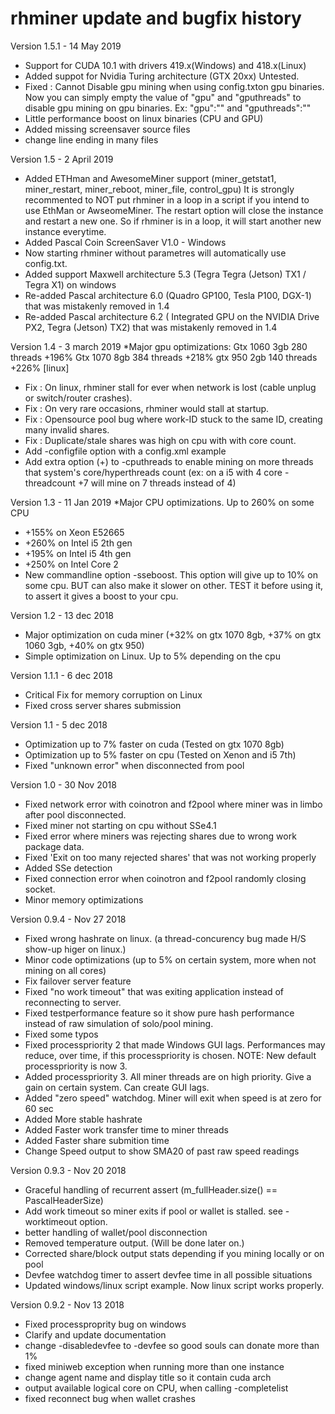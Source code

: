 # rhminer update and bugfix history

Version 1.5.1 - 14 May 2019
* Support for CUDA 10.1 with drivers 419.x(Windows) and 418.x(Linux)
* Added suppot for Nvidia Turing architecture (GTX 20xx) Untested.
* Fixed : Cannot Disable gpu mining when using config.txton gpu binaries. 
  Now you can simply empty the value of "gpu" and "gputhreads" to disable gpu mining on gpu binaries. Ex: "gpu":"" and "gputhreads":""
* Little performance boost on linux binaries (CPU and GPU)
* Added missing screensaver source files
* change line ending in many files


Version 1.5 - 2 April 2019
* Added ETHman and AwesomeMiner support (miner_getstat1, miner_restart, miner_reboot, miner_file, control_gpu)
  It is strongly recommented to NOT put rhminer in a loop in a script if you intend to use EthMan or AwseomeMiner.
  The restart option will close the instance and restart a new one. So if rhminer is in a loop, it will start another new instance everytime.
* Added Pascal Coin ScreenSaver V1.0 - Windows
* Now starting rhminer without parametres will automatically use config.txt.
* Added support Maxwell architecture 5.3 (Tegra Tegra (Jetson) TX1 / Tegra X1) on windows
* Re-added Pascal architecture 6.0 (Quadro GP100, Tesla P100, DGX-1) that was mistakenly removed in 1.4
* Re-added Pascal architecture 6.2 ( Integrated GPU on the NVIDIA Drive PX2, Tegra (Jetson) TX2) that was mistakenly removed in 1.4


Version 1.4 - 3 march 2019
*Major gpu optimizations:
    Gtx 1060 3gb 280 threads +196%
    Gtx 1070 8gb 384 threads +218%
    gtx 950 2gb 140 threads +226% [linux]
* Fix : On linux, rhminer stall for ever when network is lost (cable unplug or switch/router crashes). 
* Fix : On very rare occasions, rhminer would stall at startup.
* Fix : Opensource pool bug where work-ID stuck to the same ID, creating many invalid shares.
* Fix : Duplicate/stale shares was high on cpu with with core count. 
* Add -configfile option with a config.xml example
* Add extra option (+) to -cputhreads to enable mining on more threads that system's core/hyperthreads count (ex: on a i5 with 4 core -threadcount +7 will mine on 7 threads instead of 4)

Version 1.3 - 11 Jan 2019
*Major CPU optimizations. Up to 260% on some CPU
* +155% on Xeon E52665
* +260% on Intel i5 2th gen
* +195% on Intel i5 4th gen 
* +250% on Intel Core 2 
* New commandline option -sseboost. This option will give up to 10% on some cpu. BUT can also make it slower on other. TEST it before using it, to assert it gives a boost to your cpu.

Version 1.2 - 13 dec 2018
* Major optimization on cuda miner (+32% on gtx 1070 8gb, +37% on gtx 1060 3gb, +40% on gtx 950)
* Simple optimization on Linux. Up to 5% depending on the cpu

Version 1.1.1 - 6 dec 2018
* Critical Fix for memory corruption on Linux
* Fixed cross server shares submission

Version 1.1 - 5 dec 2018
* Optimization up to 7% faster on cuda (Tested on gtx 1070 8gb)
* Optimization up to 5% faster on cpu (Tested on Xenon and i5 7th)
* Fixed "unknown error" when disconnected from pool

Version 1.0 - 30 Nov 2018
* Fixed network error with coinotron and f2pool where miner was in limbo after pool disconnected.
* Fixed miner not starting on cpu without SSe4.1
* Fixed error where miners was rejecting shares due to wrong work package data.
* Fixed 'Exit on too many rejected shares' that was not working properly
* Added SSe detection
* Fixed connection error when coinotron and f2pool randomly closing socket.
* Minor memory optimizations

Version 0.9.4 - Nov 27 2018
* Fixed wrong hashrate on linux. (a thread-concurency bug made H/S show-up higer on linux.) 
* Minor code optimizations (up to 5% on certain system, more when not mining on all cores)
* Fix failover server feature
* Fixed "no work timeout" that was exiting application instead of reconnecting to server.
* Fixed testperformance feature so it show pure hash performance instead of raw simulation of solo/pool mining.
* Fixed some typos
* Fixed processpriority 2 that made Windows GUI lags. Performances may reduce, over time, if this processpriority is chosen. NOTE: New default processpriority is now 3.
* Added processpriority 3. All miner threads are on high priority. Give a gain on certain system. Can create GUI lags.
* Added "zero speed" watchdog. Miner will exit when speed is at zero for 60 sec
* Added More stable hashrate
* Added Faster work transfer time to miner threads
* Added Faster share submition time
* Change Speed output to show SMA20 of past raw speed readings


Version 0.9.3 - Nov 20 2018
* Graceful handling of recurrent assert (m_fullHeader.size() == PascalHeaderSize)
* Add work timeout so miner exits if pool or wallet is stalled. see -worktimeout option.
* better handling of wallet/pool disconnection
* Removed temperature output. (Will be done later on.)
* Corrected share/block output stats depending if you mining locally or on pool
* Devfee watchdog timer to assert devfee time in all possible situations
* Updated windows/linux script example. Now linux script works properly.

Version 0.9.2 - Nov 13 2018
* Fixed processproprity bug on windows
* Clarify and update documentation
* change -disabledevfee to -devfee so good souls can donate more than 1%
* fixed miniweb exception when running more than one instance
* change agent name and display title so it contain cuda arch
* output available logical core on CPU, when calling -completelist
* fixed reconnect bug when wallet crashes

